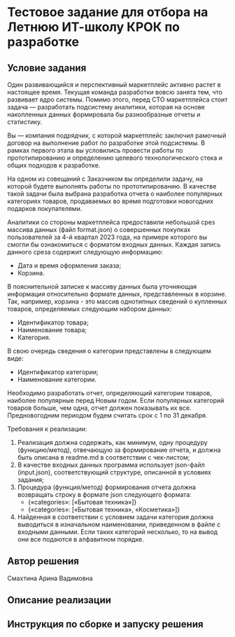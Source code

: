# Тестовое задание для отбора на Летнюю ИТ-школу КРОК по разработке

## Условие задания
Один развивающийся и перспективный маркетплейс активно растет в настоящее время. Текущая команда разработки вовсю занята тем, что развивает ядро системы. Помимо этого, перед CTO маркетплейса стоит задача — разработать подсистему аналитики, которая на основе накопленных данных формировала бы разнообразные отчеты и статистику.

Вы — компания подрядчик, с которой маркетплейс заключил рамочный договор на выполнение работ по разработке этой подсистемы. В рамках первого этапа вы условились провести работы по прототипированию и определению целевого технологического стека и общих подходов к разработке.

На одном из совещаний с Заказчиком вы определили задачу, на которой будете выполнять работы по прототипированию. В качестве такой задачи была выбрана разработка отчета о наиболее популярных категориях товаров, продаваемых во время подготовки новогодних подарков покупателями.

Аналитики со стороны маркетплейса предоставили небольшой срез массива данных (файл format.json) о совершенных покупках пользователей за 4-й квартал 2023 года, на примере которого вы смогли бы ознакомиться с форматом входных данных. Каждая запись данного среза содержит следующую информацию:
- Дата и время оформления заказа;
- Корзина.

В пояснительной записке к массиву данных была уточняющая информация относительно формате данных, представленных в корзине. Так, например, корзина - это массив однотипных сведений о купленных товаров, определяемых следующим набором данных:
- Идентификатор товара;
- Наименование товара;
- Категория.

В свою очередь сведения о категории представлены в следующем виде:
- Идентификатор категории;
- Наименование категории.

Необходимо разработать отчет, определяющий категории товаров, наиболее популярные перед Новым годом. Если популярных категорий товаров больше, чем одна, отчет должен показывать их все. Предновогодним периодом будем считать срок с 1 по 31 декабря.

Требования к реализации:
1. Реализация должна содержать, как минимум, одну процедуру (функцию/метод), отвечающую за формирование отчета, и должна быть описана в readme.md в соответствии с чек-листом;
2. В качестве входных данных программа использует json-файл (input.json), соответствующий структуре, описанной в условиях задания;
3. Процедура (функция/метод) формирования отчета должна возвращать строку в формате json следующего формата:
   - {«categories»: [«Бытовая техника»]}
   - {«categories»: [«Бытовая техника», «Косметика»]}
4. Найденная в соответствии с условием задачи категория должна выводиться в изначальном наименовании, приведенном в файле с входными данными. Если таких категорий несколько, то на вывод они все подаются в алфавитном порядке.

## Автор решения 
Смахтина Арина Вадимовна

## Описание реализации

## Инструкция по сборке и запуску решения
